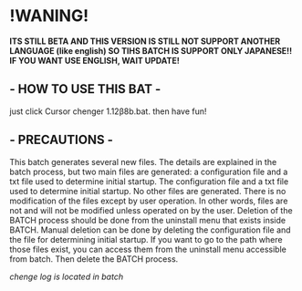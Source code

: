 # **!WANING!**
**ITS STILL BETA AND THIS VERSION IS STILL NOT SUPPORT ANOTHER LANGUAGE (like english)
SO TIHS BATCH IS SUPPORT ONLY JAPANESE!!
IF YOU WANT USE ENGLISH, WAIT UPDATE!**

## - **HOW TO USE THIS BAT** -
just click Cursor chenger 1.12β8b.bat.
then have fun!

## - **PRECAUTIONS** -
This batch generates several new files. The details are explained in the batch process, but two main files are generated: a configuration file and a txt file used to determine initial startup.
The configuration file and a txt file used to determine initial startup.
No other files are generated.
There is no modification of the files except by user operation. In other words, files are not and will not be modified unless operated on by the user.
Deletion of the BATCH process should be done from the uninstall menu that exists inside BATCH.
Manual deletion can be done by deleting the configuration file and the file for determining initial startup.
If you want to go to the path where those files exist, you can access them from the uninstall menu accessible from batch.
Then delete the BATCH process.


*chenge log is located in batch*
